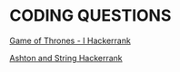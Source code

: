 # CODING QUESTIONS

[Game of Thrones - I Hackerrank](https://github.com/atharva-narkhede/SRM-Sem3/blob/main/ISCP/HackerRank%20Test%2001/Game%20of%20Thrones%20-%20I.py)

[Ashton and String Hackerrank](https://github.com/atharva-narkhede/SRM-Sem3/blob/main/ISCP/HackerRank%20Test%2001/Ashton%20and%20String.c)
